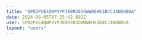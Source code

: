 ```yaml
---
title: "SP02PVE4QWPVYPJ89R303GWWWEHK1B4CJ4NGNBGA"
date: 2024-08-05T07:25:42.892Z
user: SP02PVE4QWPVYPJ89R303GWWWEHK1B4CJ4NGNBGA
layout: "users"
---
```

    